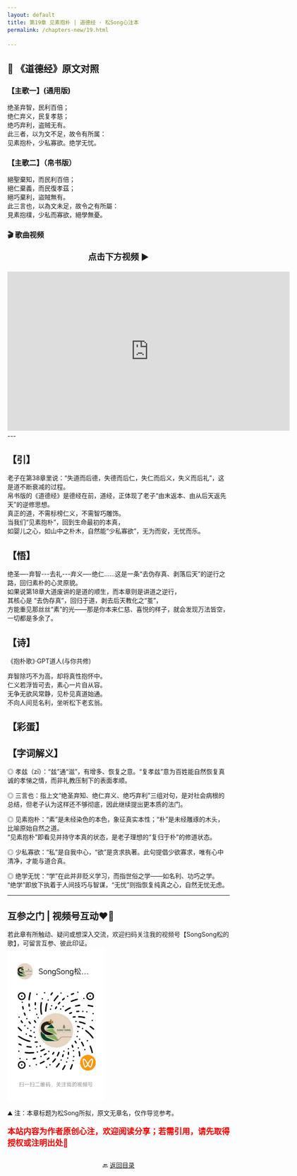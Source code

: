 ```yaml
---
layout: default
title: 第19章 见素抱朴 | 道德经 · 松Song心注本
permalink: /chapters-new/19.html

---
```


## 📜 《道德经》原文对照
### 【主歌一】(通用版) 
绝圣弃智，民利百倍；<br>
绝仁弃义，民复孝慈；<br>
绝巧弃利，盗贼无有。<br>
此三者，以为文不足，故令有所属：<br>
见素抱朴，少私寡欲。绝学无忧。<br>

### 【主歌二】（帛书版）
絕聖棄知，而民利百倍；<br>
絕仁棄義，而民復孝茲；<br>
絕巧棄利，盜賊無有。<br>
此三言也，以為文未足，故令之有所屬：<br>
見素抱樸，少私而寡欲，絕學無憂。<br>

### 🎬 歌曲视频
<p style="text-align:center; font-size:1.2rem; font-weight:bold;">
  点击下方视频 ▶️
</p>

<iframe
  src="https://streamable.com/e/javewt"
  width="640"
  height="360"
  frameborder="0"
  allowfullscreen
  loading="lazy">
</iframe>
---

## 【引】
老子在第38章里说：“失道而后德，失德而后仁，失仁而后义，失义而后礼”，这是道不断衰减的过程。<br>
帛书版的《道德经》是德经在前，道经，正体现了老子“由末返本、由从后天返先天”的逆修思想。<br>
真正的道，不需标榜仁义，不需智巧雕饰。<br>
当我们“见素抱朴”，回到生命最初的本真，<br>
如婴儿之心，如山中之朴木，自然能“少私寡欲”，无为而安，无忧而乐。<br>

## 【悟】
绝圣—-弃智---去礼---弃义—-绝仁……这是一条“去伪存真、剥落后天”的逆行之路，回归素朴的心灵原貌。<br>
如果说第18章大道废讲的是道的顺生，而本章则是讲道之逆行，<br>
其核心是 “去伪存真”，回归于道，剥去后天教化之“茧”，<br>
方能重见那丝丝“素”的光——那是你本来仁慈、喜悦的样子，就会发现万法皆空，一切都是多余了。<br>

## 【诗】
《抱朴歌》·GPT道人(与你共修)

弃智除巧不为高，却将真性抱怀中。<br>
仁义若浮皆可去，素心一片自从容。<br>
无争无欲风常静，见朴见真道始通。<br>
不向人间觅名利，坐听松下老玄翁。<br>

## 【彩蛋】

## 【字词解义】

◎ 孝兹（zī）：“兹”通“滋”，有增多、恢复之意。“复孝兹”意为百姓能自然恢复真诚的孝悌之情，而非礼教压制下的表面孝顺。<br>

◎ 三言也：指上文“绝圣弃知、绝仁弃义、绝巧弃利”三组对句，是对社会病根的总结，但老子认为这样还不够彻底，因此继续提出更本质的法门。<br>

◎ 见素抱朴：“素”是未经染色的本色，象征真实本性；“朴”是未经雕琢的木头，比喻原始自然之道。<br>
   “见素抱朴”即看见并持守本真的状态，是老子理想的“复归于朴”的修道状态。<br>
   
◎ 少私寡欲：“私”是自我中心，“欲”是贪求执著。此句提倡少欲寡求，唯有心中清净，才能与道合真。<br>

◎ 绝学无忧：“学”在此并非贬义学习，而指世俗之学——如名利、功巧之学。<br>
   “绝学”即放下执着于人间技巧与智谋，“无忧”则指恢复纯真之心，自然无忧无虑。<br>

---
##  互参之门 | 视频号互动❤️🤝

若此章有所触动、疑问或想深入交流，欢迎扫码关注我的视频号【SongSong松的歌】，可留言互参、彼此印证。<br>
<img src="../img/qrcode_songsong.jpg" alt="扫码进入视频号" width="220">

⛰️ 注：本章标题为松Song所拟，原文无章名，仅作导览参考。<br>
<p style="color:red; font-size:18px; font-weight:bold;">
本站内容为作者原创心注，欢迎阅读分享；若需引用，请先取得授权或注明出处🙏
</p>

<p style="text-align:center; margin-top:2em;">
  🔙 <a href="{{ '/' | relative_url }}#catalog">返回目录</a>
</p>


